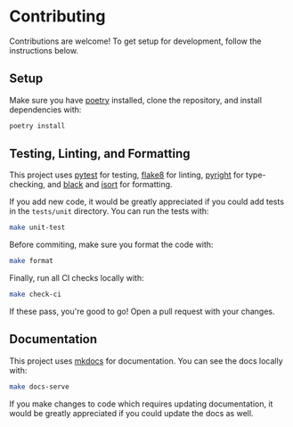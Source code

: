 # Contributing

Contributions are welcome! To get setup for development, follow the instructions below.

## Setup

Make sure you have [poetry](https://python-poetry.org/) installed, clone the repository, and install dependencies with:

```bash
poetry install
```

## Testing, Linting, and Formatting

This project uses [pytest](https://docs.pytest.org/en/stable/) for testing, [flake8](https://flake8.pycqa.org/en/latest/) for linting, [pyright](https://github.com/microsoft/pyright) for type-checking, and [black](https://black.readthedocs.io/en/stable/) and [isort](https://pycqa.github.io/isort/) for formatting.

If you add new code, it would be greatly appreciated if you could add tests in the `tests/unit` directory. You can run the tests with:

```bash
make unit-test
```

Before commiting, make sure you format the code with:

```bash
make format
```

Finally, run all CI checks locally with:

```bash
make check-ci
```

If these pass, you're good to go! Open a pull request with your changes.

## Documentation

This project uses [mkdocs](https://www.mkdocs.org/) for documentation. You can see the docs locally with:

```bash
make docs-serve
```
If you make changes to code which requires updating documentation, it would be greatly appreciated if you could update the docs as well.
